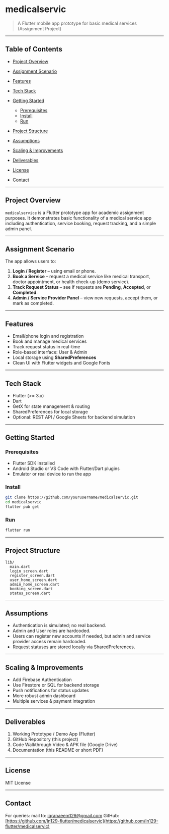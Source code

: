 # medicalservic

> A Flutter mobile app prototype for basic medical services (Assignment Project)

---

## Table of Contents

* [Project Overview](#project-overview)
* [Assignment Scenario](#assignment-scenario)
* [Features](#features)
* [Tech Stack](#tech-stack)
* [Getting Started](#getting-started)

  * [Prerequisites](#prerequisites)
  * [Install](#install)
  * [Run](#run)
* [Project Structure](#project-structure)
* [Assumptions](#assumptions)
* [Scaling & Improvements](#scaling--improvements)
* [Deliverables](#deliverables)
* [License](#license)
* [Contact](#contact)

---

## Project Overview

`medicalservice` is a Flutter prototype app for academic assignment purposes. It demonstrates basic functionality of a medical service app including authentication, service booking, request tracking, and a simple admin panel.

---

## Assignment Scenario

The app allows users to:

1. **Login / Register** – using email or phone.
2. **Book a Service** – request a medical service like medical transport, doctor appointment, or health check-up (demo service).
3. **Track Request Status** – see if requests are **Pending**, **Accepted**, or **Completed**.
4. **Admin / Service Provider Panel** – view new requests, accept them, or mark as completed.

---

## Features

* Email/phone login and registration
* Book and manage medical services
* Track request status in real-time
* Role-based interface: User & Admin
* Local storage using **SharedPreferences**
* Clean UI with Flutter widgets and Google Fonts

---

## Tech Stack

* Flutter (>= 3.x)
* Dart
* GetX for state management & routing
* SharedPreferences for local storage
* Optional: REST API / Google Sheets for backend simulation

---

## Getting Started

### Prerequisites

* Flutter SDK installed
* Android Studio or VS Code with Flutter/Dart plugins
* Emulator or real device to run the app

### Install

```bash
git clone https://github.com/yourusername/medicalservic.git
cd medicalservic
flutter pub get
```

### Run

```bash
flutter run
```

---

## Project Structure

```
lib/
  main.dart
  login_screen.dart
  register_screen.dart
  user_home_screen.dart
  admin_home_screen.dart
  booking_screen.dart
  status_screen.dart
```

---

## Assumptions

* Authentication is simulated; no real backend.
* Admin and User roles are hardcoded.
* Users can register new accounts if needed, but admin and service provider access remain hardcoded.
* Request statuses are stored locally via SharedPreferences.

---

## Scaling & Improvements

* Add Firebase Authentication
* Use Firestore or SQL for backend storage
* Push notifications for status updates
* More robust admin dashboard
* Multiple services & payment integration

---

## Deliverables

1. Working Prototype / Demo App (Flutter)
2. GitHub Repository (this project)
3. Code Walkthrough Video & APK file (Google Drive)
4. Documentation (this README or short PDF)

---

## License

MIT License

---

## Contact

For queries: mail to: iqranaeem129@gmail.com 
GitHub: [https://github.com/In129-flutter/medicalservic](https://github.com/In129-flutter/medicalservic)
